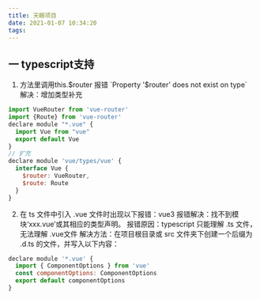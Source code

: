 ```yaml
---
title: 天眼项目
date: 2021-01-07 10:34:20
tags:
---
```

## 一 typescript支持
1. 方法里调用this.$router 报错
 `Property '$router' does not exist on type`  
解决：增加类型补充
```js
import VueRouter from 'vue-router'
import {Route} from 'vue-router'
declare module "*.vue" {
  import Vue from "vue"
  export default Vue
}
// 扩充
declare module 'vue/types/vue' {
  interface Vue {
    $router: VueRouter,
    $route: Route
  }
}
```

2. 在 ts 文件中引入 .vue 文件时出现以下报错：vue3 报错解决：找不到模块‘xxx.vue’或其相应的类型声明。
报错原因：typescript 只能理解 .ts 文件，无法理解 .vue文件
解决方法：在项目根目录或 src 文件夹下创建一个后缀为 .d.ts 的文件，并写入以下内容：
```js
declare module '*.vue' {
  import { ComponentOptions } from 'vue'
  const componentOptions: ComponentOptions
  export default componentOptions
}
```

